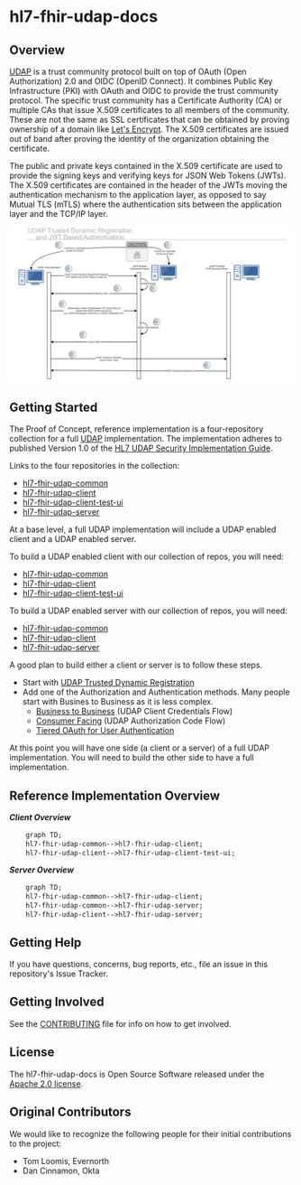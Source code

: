 # hl7-fhir-udap-docs

## Overview

[UDAP](https://www.udap.org/) is a trust community protocol built on top of OAuth (Open Authorization) 2.0 and OIDC (OpenID Connect). It combines Public Key Infrastructure (PKI) with OAuth and OIDC to provide the trust community protocol. The specific trust community has a Certificate Authority (CA) or multiple CAs that issue X.509 certificates to all members of the community. These are not the same as SSL certificates that can be obtained by proving ownership of a domain like [Let's Encrypt](https://letsencrypt.org/). The X.509 certificates are issued out of band after proving the identity of the organization obtaining the certificate.

The public and private keys contained in the X.509 certificate are used to provide the signing keys and verifying keys for JSON Web Tokens (JWTs). The X.509 certificates are contained in the header of the JWTs moving the authentication mechanism to the application layer, as opposed to say Mutual TLS (mTLS) where the authentication sits between the application layer and the TCP/IP layer.

![UDAP Sequence Diagram - Trusted Dyanmic Registration and JWT Based Authentication](./images/UDAP.png)

## Getting Started
The Proof of Concept, reference implementation is a four-repository collection for a full [UDAP](https://www.udap.org/) implementation. The implementation adheres to published Version 1.0 of the [HL7 UDAP Security Implementation Guide](http://hl7.org/fhir/us/udap-security/STU1/).

Links to the four repositories in the collection:
- [hl7-fhir-udap-common](https://github.com/Evernorth/hl7-fhir-udap-common#readme)
- [hl7-fhir-udap-client](https://github.com/Evernorth/hl7-fhir-udap-client#readme)
- [hl7-fhir-udap-client-test-ui](https://github.com/Evernorth/hl7-fhir-udap-client-test-ui#readme)
- [hl7-fhir-udap-server](https://github.com/Evernorth/hl7-fhir-udap-server#readme)

At a base level, a full UDAP implementation will include a UDAP enabled client and a UDAP enabled server.   

To build a UDAP enabled client with our collection of repos, you will need:
- [hl7-fhir-udap-common](https://github.com/Evernorth/hl7-fhir-udap-common#readme)
- [hl7-fhir-udap-client](https://github.com/Evernorth/hl7-fhir-udap-client#readme)
- [hl7-fhir-udap-client-test-ui](https://github.com/Evernorth/hl7-fhir-udap-client-test-ui#readme)

To build a UDAP enabled server with our collection of repos, you will need:
- [hl7-fhir-udap-common](https://github.com/Evernorth/hl7-fhir-udap-common#readme)
- [hl7-fhir-udap-client](https://github.com/Evernorth/hl7-fhir-udap-client#readme)
- [hl7-fhir-udap-server](https://github.com/Evernorth/hl7-fhir-udap-server#readme)

A good plan to build either a client or server is to follow these steps.

- Start with [UDAP Trusted Dynamic Registration](https://build.fhir.org/ig/HL7/fhir-udap-security-ig/registration.html)
- Add one of the Authorization and Authentication methods.  Many people start with Busines to Business as it is less complex.
    - [Business to Business](https://build.fhir.org/ig/HL7/fhir-udap-security-ig/b2b.html) (UDAP Client Credentials Flow)
    - [Consumer Facing](https://build.fhir.org/ig/HL7/fhir-udap-security-ig/consumer.html) (UDAP Authorization Code Flow)
    - [Tiered OAuth for User Authentication](https://build.fhir.org/ig/HL7/fhir-udap-security-ig/user.html)

At this point you will have one side (a client or a server) of a full UDAP implementation.   You will need to build the other side to have a full implementation.

## Reference Implementation Overview

***Client Overview***
```mermaid
    graph TD;
    hl7-fhir-udap-common-->hl7-fhir-udap-client;
    hl7-fhir-udap-client-->hl7-fhir-udap-client-test-ui;
```

***Server Overview***
```mermaid
    graph TD;
    hl7-fhir-udap-common-->hl7-fhir-udap-client;
    hl7-fhir-udap-common-->hl7-fhir-udap-server;
    hl7-fhir-udap-client-->hl7-fhir-udap-server;
```

## Getting Help

If you have questions, concerns, bug reports, etc., file an issue in this repository's Issue Tracker.

## Getting Involved

See the [CONTRIBUTING](CONTRIBUTING.md) file for info on how to get involved.

## License

The hl7-fhir-udap-docs is Open Source Software released under the [Apache 2.0 license](https://www.apache.org/licenses/LICENSE-2.0.html).

## Original Contributors

We would like to recognize the following people for their initial contributions to the project: 
 - Tom Loomis, Evernorth
 - Dan Cinnamon, Okta